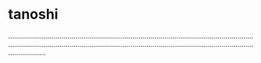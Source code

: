 # tanoshi

...........................................................................................................................................................................................................................................................................